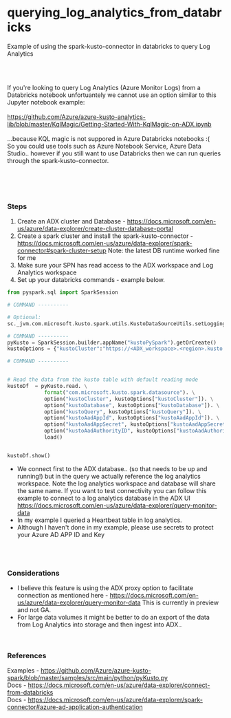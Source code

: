 # querying_log_analytics_from_databricks
Example of using the spark-kusto-connector in databricks to query Log Analytics

<br />
<br />

If you're looking to query Log Analytics (Azure Monitor Logs) from a Databricks notebook unfortuantely we cannot use an option similar to this Jupyter notebook example:<br />
<br />
https://github.com/Azure/azure-kusto-analytics-lib/blob/master/KqlMagic/Getting-Started-With-KqlMagic-on-ADX.ipynb <br />
<br />
...because KQL magic is not suppored in Azure Databricks notebooks :( <br />
So you could use tools such as Azure Notebook Service, Azure Data Studio.. however if you still want to use Databricks then we can run queries through the spark-kusto-connector.

<br />
<br />
<br />

### Steps ###

1) Create an ADX cluster and Database - https://docs.microsoft.com/en-us/azure/data-explorer/create-cluster-database-portal
2) Create a spark cluster and install the spark-kusto-connector - https://docs.microsoft.com/en-us/azure/data-explorer/spark-connector#spark-cluster-setup Note: the latest DB runtime worked fine for me
3) Make sure your SPN has read access to the ADX workspace and Log Analytics workspace
4) Set up your databricks commands - example below. 
    

```python
from pyspark.sql import SparkSession

# COMMAND ----------

# Optional:
sc._jvm.com.microsoft.kusto.spark.utils.KustoDataSourceUtils.setLoggingLevel("all")

# COMMAND ----------
pyKusto = SparkSession.builder.appName("kustoPySpark").getOrCreate()
kustoOptions = {"kustoCluster":"https://<ADX_workspace>.<region>.kusto.windows.net", "kustoDatabase" : "adxdb_name", "kustoQuery" : "cluster('https://ade.loganalytics.io/subscriptions/<subscription_id>/resourcegroups/<resourcegroup_name>/providers/microsoft.operationalinsights/workspaces/<loganalytics_workspace_name>).database('<loganalytics_workspace_name>').Heartbeat | summarize count() by OpType" , "kustoAadAppId":"<AppID>" , "kustoAadAppSecret":"<AppSecret>", "kustoAadAuthorityID":"<tenantID>"}

# COMMAND ----------


# Read the data from the kusto table with default reading mode
kustoDf  = pyKusto.read. \
            format("com.microsoft.kusto.spark.datasource"). \
            option("kustoCluster", kustoOptions["kustoCluster"]). \
            option("kustoDatabase", kustoOptions["kustoDatabase"]). \
            option("kustoQuery", kustoOptions["kustoQuery"]). \
            option("kustoAadAppId", kustoOptions["kustoAadAppId"]). \
            option("kustoAadAppSecret", kustoOptions["kustoAadAppSecret"]). \
            option("kustoAadAuthorityID", kustoOptions["kustoAadAuthorityID"]). \
            load()


kustoDf.show()
```


* We connect first to the ADX database.. (so that needs to be up and running!) but in the query we actually reference the log analytics workspace. Note the log analytics workspace and database will share the same name. If you want to test connectivity you can follow this example to connect to a log analytics database in the ADX UI https://docs.microsoft.com/en-us/azure/data-explorer/query-monitor-data 
* In my example I queried a Heartbeat table in log analytics.
* Although I haven't done in my example, please use secrets to protect your Azure AD APP ID and Key 


<br />
<br />


### Considerations ###
* I believe this feature is using the ADX proxy option to facilitate connection as mentioned here - https://docs.microsoft.com/en-us/azure/data-explorer/query-monitor-data This is currently in preview and not GA.
* For large data volumes it might be better to do an export of the data from Log Analytics into storage and then ingest into ADX..

<br />

### References ###
Examples - https://github.com/Azure/azure-kusto-spark/blob/master/samples/src/main/python/pyKusto.py <br />
Docs - https://docs.microsoft.com/en-us/azure/data-explorer/connect-from-databricks <br />
Docs - https://docs.microsoft.com/en-us/azure/data-explorer/spark-connector#azure-ad-application-authentication <br />
